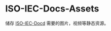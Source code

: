 # ISO-IEC-Docs-Assets

储存 [ISO-IEC-Docd](https://github.com/Zyx22062301/ISO-IEC-Docs) 需要的图片，视频等静态资源。
